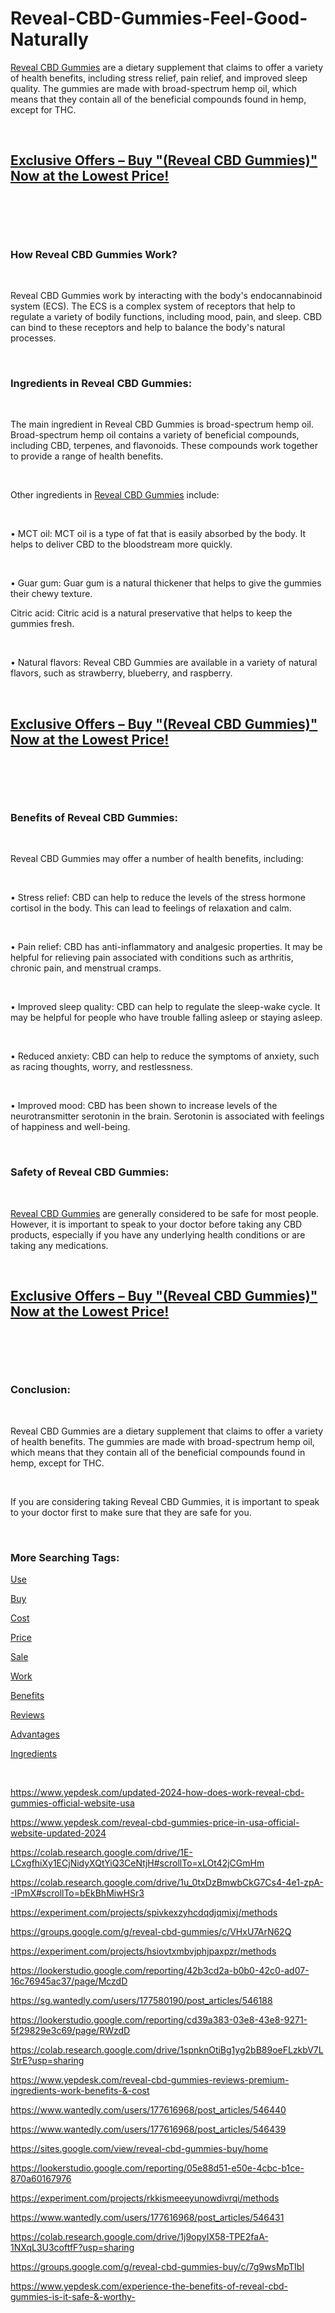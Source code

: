 # Reveal-CBD-Gummies-Feel-Good-Naturally
<p><a href="https://reveal-cbd-gummies-cost.webflow.io/">Reveal CBD Gummies</a>&nbsp;are a dietary supplement that claims to offer a variety of health benefits, including stress relief, pain relief, and improved sleep quality. The gummies are made with broad-spectrum hemp oil, which means that they contain all of the beneficial compounds found in hemp, except for THC.</p>
<p>&nbsp;</p>
<h2><strong><a href="https://fitbreathing.com/recommends/reveal-cbd-gummies/">Exclusive Offers &ndash; Buy "(Reveal CBD Gummies)" Now at the Lowest Price!</a></strong></h2>
<p>&nbsp;</p>
<p><a href="https://fitbreathing.com/recommends/reveal-cbd-gummies/"><img src="https://s3.amazonaws.com/2silo.penzu.com/photos/12990201/big/Reveal_CBD_Gummies_1.jpg?1696166059" alt="" border="0" /></a></p>
<p>&nbsp;</p>
<h3><strong>How Reveal CBD Gummies Work?</strong></h3>
<p>&nbsp;</p>
<p>Reveal CBD Gummies work by interacting with the body's endocannabinoid system (ECS). The ECS is a complex system of receptors that help to regulate a variety of bodily functions, including mood, pain, and sleep. CBD can bind to these receptors and help to balance the body's natural processes.</p>
<p>&nbsp;</p>
<h3><strong>Ingredients in Reveal CBD Gummies:</strong></h3>
<p>&nbsp;</p>
<p>The main ingredient in Reveal CBD Gummies is broad-spectrum hemp oil. Broad-spectrum hemp oil contains a variety of beneficial compounds, including CBD, terpenes, and flavonoids. These compounds work together to provide a range of health benefits.</p>
<p>&nbsp;</p>
<p>Other ingredients in&nbsp;<a href="https://fitbreathing.com/reveal-cbd-gummies/">Reveal CBD Gummies</a>&nbsp;include:</p>
<p>&nbsp;</p>
<p>&bull; MCT oil: MCT oil is a type of fat that is easily absorbed by the body. It helps to deliver CBD to the bloodstream more quickly.</p>
<p>&nbsp;</p>
<p>&bull; Guar gum: Guar gum is a natural thickener that helps to give the gummies their chewy texture.</p>
<p>Citric acid: Citric acid is a natural preservative that helps to keep the gummies fresh.</p>
<p>&nbsp;</p>
<p>&bull; Natural flavors: Reveal CBD Gummies are available in a variety of natural flavors, such as strawberry, blueberry, and raspberry.</p>
<p>&nbsp;</p>
<h2><strong><a href="https://fitbreathing.com/recommends/reveal-cbd-gummies/">Exclusive Offers &ndash; Buy "(Reveal CBD Gummies)" Now at the Lowest Price!</a></strong></h2>
<p>&nbsp;</p>
<p><a href="https://fitbreathing.com/recommends/reveal-cbd-gummies/"><img src="https://s3.amazonaws.com/1silo.penzu.com/photos/12990200/big/Reveal_CBD_Gummies_3.jpg?1696166055" alt="" border="0" /></a></p>
<p>&nbsp;</p>
<h3><strong>Benefits of Reveal CBD Gummies:</strong></h3>
<p>&nbsp;</p>
<p>Reveal CBD Gummies may offer a number of health benefits, including:</p>
<p>&nbsp;</p>
<p>&bull; Stress relief: CBD can help to reduce the levels of the stress hormone cortisol in the body. This can lead to feelings of relaxation and calm.</p>
<p>&nbsp;</p>
<p>&bull; Pain relief: CBD has anti-inflammatory and analgesic properties. It may be helpful for relieving pain associated with conditions such as arthritis, chronic pain, and menstrual cramps.</p>
<p>&nbsp;</p>
<p>&bull; Improved sleep quality: CBD can help to regulate the sleep-wake cycle. It may be helpful for people who have trouble falling asleep or staying asleep.</p>
<p>&nbsp;</p>
<p>&bull; Reduced anxiety: CBD can help to reduce the symptoms of anxiety, such as racing thoughts, worry, and restlessness.</p>
<p>&nbsp;</p>
<p>&bull; Improved mood: CBD has been shown to increase levels of the neurotransmitter serotonin in the brain. Serotonin is associated with feelings of happiness and well-being.</p>
<p>&nbsp;</p>
<h3><strong>Safety of Reveal CBD Gummies:</strong></h3>
<p>&nbsp;</p>
<p><a href="https://revealcbdgummies-price-usa.webflow.io/">Reveal CBD Gummies</a>&nbsp;are generally considered to be safe for most people. However, it is important to speak to your doctor before taking any CBD products, especially if you have any underlying health conditions or are taking any medications.</p>
<p>&nbsp;</p>
<h2><strong><a href="https://fitbreathing.com/recommends/reveal-cbd-gummies/">Exclusive Offers &ndash; Buy "(Reveal CBD Gummies)" Now at the Lowest Price!</a></strong></h2>
<p>&nbsp;</p>
<p><a href="https://fitbreathing.com/recommends/reveal-cbd-gummies/"><img src="https://s3.amazonaws.com/7silo.penzu.com/photos/12990198/big/Reveal_CBD_Gummies_2.jpg?1696166048" alt="" border="0" /></a></p>
<p>&nbsp;</p>
<h3><strong>Conclusion:</strong></h3>
<p>&nbsp;</p>
<p>Reveal CBD Gummies are a dietary supplement that claims to offer a variety of health benefits. The gummies are made with broad-spectrum hemp oil, which means that they contain all of the beneficial compounds found in hemp, except for THC.</p>
<p>&nbsp;</p>
<p>If you are considering taking Reveal CBD Gummies, it is important to speak to your doctor first to make sure that they are safe for you.</p>
<p>&nbsp;</p>
<h3><strong>More Searching Tags:</strong></h3>
<p><a href="https://reveal-cbd-gummies-buy.webflow.io/">Use</a></p>
<p><a href="https://revealcbdgummies-usa.webflow.io/">Buy</a></p>
<p><a href="https://reveal-cbd-gummies-price.webflow.io/">Cost</a></p>
<p><a href="https://sites.google.com/view/reveal-cbd-gummies-price/home">Price</a></p>
<p><a href="https://reveal-cbd-gummies.webflow.io/">Sale</a></p>
<p><a href="https://sites.google.com/view/revealcbdgummies-usa/home">Work</a></p>
<p><a href="https://sites.google.com/view/revealcbdgummies-usa-price/home">Benefits</a></p>
<p><a href="https://sites.google.com/view/reveal-cbd-gummies/home">Reviews</a></p>
<p><a href="https://groups.google.com/g/revealcbd-gummies/c/FU5M97YPK6g">Advantages</a></p>
<p><a href="https://sg.wantedly.com/users/177653951/post_articles/546908">Ingredients</a></p>
<p>&nbsp;</p>
<p><a href="https://www.yepdesk.com/updated-2024-how-does-work-reveal-cbd-gummies-official-website-usa">https://www.yepdesk.com/updated-2024-how-does-work-reveal-cbd-gummies-official-website-usa</a></p>
<p><a href="https://www.yepdesk.com/reveal-cbd-gummies-price-in-usa-official-website-updated-2024">https://www.yepdesk.com/reveal-cbd-gummies-price-in-usa-official-website-updated-2024</a></p>
<p><a href="https://colab.research.google.com/drive/1E-LCxgfhiXy1ECjNidyXQtYiQ3CeNtjH#scrollTo=xLOt42jCGmHm">https://colab.research.google.com/drive/1E-LCxgfhiXy1ECjNidyXQtYiQ3CeNtjH#scrollTo=xLOt42jCGmHm</a></p>
<p><a href="https://colab.research.google.com/drive/1u_0txDzBmwbCkG7Cs4-4e1-zpA--IPmX#scrollTo=bEkBhMiwHSr3">https://colab.research.google.com/drive/1u_0txDzBmwbCkG7Cs4-4e1-zpA--IPmX#scrollTo=bEkBhMiwHSr3</a></p>
<p><a href="https://experiment.com/projects/spivkexzyhcdqdjqmixj/methods">https://experiment.com/projects/spivkexzyhcdqdjqmixj/methods</a></p>
<p><a href="https://groups.google.com/g/reveal-cbd-gummies/c/VHxU7ArN62Q">https://groups.google.com/g/reveal-cbd-gummies/c/VHxU7ArN62Q</a></p>
<p><a href="https://experiment.com/projects/hsiovtxmbvjphjpaxpzr/methods">https://experiment.com/projects/hsiovtxmbvjphjpaxpzr/methods</a></p>
<p><a href="https://lookerstudio.google.com/reporting/42b3cd2a-b0b0-42c0-ad07-16c76945ac37/page/MczdD">https://lookerstudio.google.com/reporting/42b3cd2a-b0b0-42c0-ad07-16c76945ac37/page/MczdD</a></p>
<p><a href="https://sg.wantedly.com/users/177580190/post_articles/546188">https://sg.wantedly.com/users/177580190/post_articles/546188</a></p>
<p><a href="https://lookerstudio.google.com/reporting/cd39a383-03e8-43e8-9271-5f29829e3c69/page/RWzdD">https://lookerstudio.google.com/reporting/cd39a383-03e8-43e8-9271-5f29829e3c69/page/RWzdD</a></p>
<p><a href="https://colab.research.google.com/drive/1spnknOtiBg1yg2bB89oeFLzkbV7LStrE?usp=sharing">https://colab.research.google.com/drive/1spnknOtiBg1yg2bB89oeFLzkbV7LStrE?usp=sharing</a></p>
<p><a href="https://www.yepdesk.com/reveal-cbd-gummies-reviews-premium-ingredients-work-benefits-&amp;-cost">https://www.yepdesk.com/reveal-cbd-gummies-reviews-premium-ingredients-work-benefits-&amp;-cost</a></p>
<p><a href="https://www.wantedly.com/users/177616968/post_articles/546440">https://www.wantedly.com/users/177616968/post_articles/546440</a></p>
<p><a href="https://www.wantedly.com/users/177616968/post_articles/546439">https://www.wantedly.com/users/177616968/post_articles/546439</a></p>
<p><a href="https://sites.google.com/view/reveal-cbd-gummies-buy/home">https://sites.google.com/view/reveal-cbd-gummies-buy/home</a></p>
<p><a href="https://lookerstudio.google.com/reporting/05e88d51-e50e-4cbc-b1ce-870a60167976">https://lookerstudio.google.com/reporting/05e88d51-e50e-4cbc-b1ce-870a60167976</a></p>
<p><a href="https://experiment.com/projects/rkkismeeeyunowdivrqi/methods">https://experiment.com/projects/rkkismeeeyunowdivrqi/methods</a></p>
<p><a href="https://www.wantedly.com/users/177616968/post_articles/546431">https://www.wantedly.com/users/177616968/post_articles/546431</a></p>
<p><a href="https://colab.research.google.com/drive/1j9opyIX58-TPE2faA-1NXqL3U3coftfF?usp=sharing">https://colab.research.google.com/drive/1j9opyIX58-TPE2faA-1NXqL3U3coftfF?usp=sharing</a></p>
<p><a href="https://groups.google.com/g/reveal-cbd-gummies-buy/c/7g9wsMpTIbI">https://groups.google.com/g/reveal-cbd-gummies-buy/c/7g9wsMpTIbI</a></p>
<p><a href="https://www.yepdesk.com/experience-the-benefits-of-reveal-cbd-gummies-is-it-safe-&amp;-worthy-">https://www.yepdesk.com/experience-the-benefits-of-reveal-cbd-gummies-is-it-safe-&amp;-worthy-</a></p>
